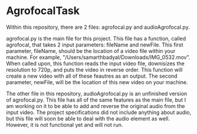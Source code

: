 # AgrofocalTask

Within this repository, there are 2 files: agrofocal.py and audioAgrofocal.py.

agrofocal.py is the main file for this project. This file has a function, called agrofocal, that takes 2 input parameters: fileName and newFile. This first parameter, fileName, should be the location of a video file within your machine. For example, "/Users/samarthbadyal/Downloads/IMG_0532.mov". When called upon, this function reads the input video file, downisizes the resolution to 720p, and puts the video in reverse order. This function will create a new video with all of these feautres as an output. The second parameter, newFile, will be the location of this new video on your machine.


The other file in this repository, audioAgrofocal.py is an unfinished version of agrofocal.py. This file has all of the same features as the main file, but I am working on it to be able to add and reverse the original audio from the input video. The project specifications did not include anything about audio, but this file will soon be able to deal with the audio element as well. However, it is not functional yet and will not run.
